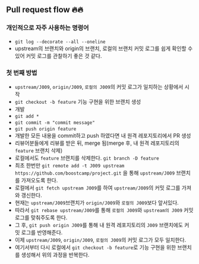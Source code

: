 ## Pull request flow 🔥🔥

### 개인적으로 자주 사용하는 명령어
- ```git log --decorate --all --oneline```
- upstream의 브랜치와 origin의 브랜치, 로컬의 브랜치 커밋 로그를 쉽게 확인할 수 있어 커밋 로그를 관찰하기 좋은 것 같다.

### 첫 번째 방법
- ```upstream/J009```, ```origin/J009```, ```로컬의 J009```의 커밋 로그가 일치하는 상황에서 시작
- ```git checkout -b feature``` 기능 구현을 위한 브랜치 생성
- 개발
- ```git add *```
- ```git commit -m "commit message"```
- ```git push origin feature```
- 개발한 모든 내용을 commit하고 push 하였다면 내 원격 레포지토리에서 PR 생성
- 리뷰어분들에게 리뷰를 받은 뒤, merge 됨(merge 후, 내 원격 레포지토리의 ```feature``` 브랜치 삭제)
- 로컬에서도 ```feature``` 브랜치를 삭제한다. ```git branch -D feature```
- 최초 한번만 ```git remote add -t J009 upstream https://github.com/boostcamp/project.git``` 을 통해 ```upstream/J009``` 브랜치를 가져오도록 한다.
- 로컬에서 ```git fetch upstream J009```를 하여 ```upstream/J009```의 커밋 로그를 가져와 갱신한다.
- 현재는 ```upstream/J009```브랜치가 ```origin/J009```와 ```로컬의 J009```보다 앞서있다.
- 따라서 ```git rebase upstream/J009```를 통해 ```로컬의 J009```와 ```upstream의 J009``` 커밋 로그를 맞춰주도록 한다.
- 그 후, ```git push origin J009```를 통해 내 원격 레포지토리의 ```J009``` 브랜치에도 커밋 로그를 반영해준다.
- 이제 ```upstream/J009```, ```origin/J009```, ```로컬의 J009```의 커밋 로그가 모두 일치한다.
- 여기서부터 다시 로컬에서 ```git checkout -b feature```로 기능 구현을 위한 브랜치를 생성해서 위의 과정을 반복한다.























